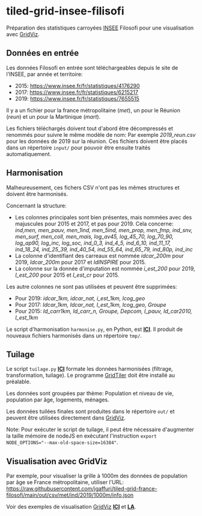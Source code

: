 # tiled-grid-insee-filisofi
Préparation des statistiques carroyées [INSEE](https://www.insee.fr) Filosofi pour une visualisation avec [GridViz](https://github.com/eurostat/gridviz/).

## Données en entrée

Les données Filosofi en entrée sont téléchargeables depuis le site de l'INSEE, par année et territoire:
- 2015: https://www.insee.fr/fr/statistiques/4176290
- 2017: https://www.insee.fr/fr/statistiques/6215217
- 2019: https://www.insee.fr/fr/statistiques/7655515

Il y a un fichier pour la france métropolitaine (*met*), un pour le Réunion (*reun*) et un pour la Martinique (*mart*).

Les fichiers téléchargés doivent tout d'abord être décompressés et renommés pour suivre le même modèle de nom: Par exemple *2019_reun.csv* pour les données de 2019 sur la réunion. Ces fichiers doivent être placés dans un répertoire `input/` pour pouvoir être ensuite traités automatiquement.

## Harmonisation

Malheureusement, ces fichers CSV n'ont pas les mêmes structures et doivent être harmonisés.

Concernant la structure:
- Les colonnes principales sont bien présentes, mais nommées avec des majuscules pour 2015 et 2017, et pas pour 2019. Cela concerne: *ind,men, men_pauv, men_1ind, men_5ind, men_prop, men_fmp, ind_snv, men_surf, men_coll, men_mais, log_av45, log_45_70, log_70_90, log_ap90, log_inc, log_soc, ind_0_3, ind_4_5, ind_6_10, ind_11_17, ind_18_24, ind_25_39, ind_40_54, ind_55_64, ind_65_79, ind_80p, ind_inc* 
- La colonne d'identifiant des carreaux est nommée *idcar_200m* pour 2019, *Idcar_200m* pour 2017 et *IdINSPIRE* pour 2015.
- La colonne sur la donnée d'imputation est nommée *i_est_200* pour 2019, *I_est_200* pour 2015 et *I_est_cr* pour 2015.

Les autre colonnes ne sont pas utilisées et peuvent être supprimées:
- Pour 2019: *idcar_1km, idcar_nat, i_est_1km, lcog_geo*
- Pour 2017: *Idcar_1km, Idcar_nat, I_est_1km, lcog_geo, Groupe*
- Pour 2015: *Id_carr1km, Id_carr_n, Groupe, Depcom, I_pauv, Id_car2010, I_est_1km*

Le script d'harmonisation `harmonise.py`, en Python, est [**ICI**](/src/harmonise.py). Il produit de nouveaux fichiers harmonisés dans un répertoire `tmp/`.

## Tuilage

Le script `tuilage.py` [**ICI**](/src/tuilage.py) formate les données harmonisées (filtrage, transformation, tuilage). Le programme [GridTiler](https://github.com/eurostat/gridtiler#installation) doit être installé au préalable.

Les données sont groupées par thème: Population et niveau de vie, population par âge, logements, ménages.

Les données tuilées finales sont produites dans le répertoire `out/` et peuvent être utilisées directement dans [GridViz](https://github.com/eurostat/gridviz/).

Note: Pour exécuter le script de tuilage, il peut être nécessaire d'augmenter la taille mémoire de nodeJS en exécutant l'instruction `export NODE_OPTIONS="--max-old-space-size=16384"`.

## Visualisation avec GridViz

Par exemple, pour visualiser la grille à 1000m des données de population par âge se France métropolitaine, utiliser l'URL: https://raw.githubusercontent.com/jgaffuri/tiled-grid-france-filosofi/main/out/csv/met/ind/2019/1000m/info.json

Voir des exemples de visualisation [GridViz](https://github.com/eurostat/gridviz/) [**ICI**](https://eurostat.github.io/gridviz/examples/FR.html) et [**LA**](https://eurostat.github.io/gridviz/examples/FR_pop.html). 
